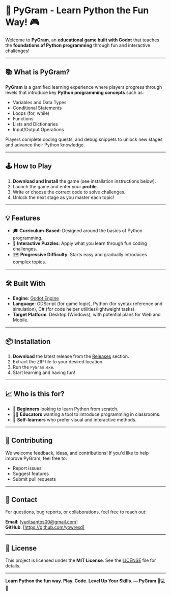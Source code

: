 # 🐍 PyGram - Learn Python the Fun Way! 🎮

Welcome to **PyGram**, an **educational game built with Godot** that teaches the **foundations of Python programming** through fun and interactive challenges!

---

## 📚 What is PyGram?

**PyGram** is a gamified learning experience where players progress through levels that introduce key **Python programming concepts** such as:

- Variables and Data Types  
- Conditional Statements  
- Loops (for, while)  
- Functions  
- Lists and Dictionaries   
- Input/Output Operations

Players complete coding quests, and debug snippets to unlock new stages and advance their Python knowledge.

---

## 🕹️ How to Play

1. **Download and Install** the game (see installation instructions below).
2. Launch the game and enter your **profile**.
3. Write or choose the correct code to solve challenges.
4. Unlock the next stage as you master each topic!

---

## 💡 Features

- 🎓 **Curriculum-Based**: Designed around the basics of Python programming.
- 🧩 **Interactive Puzzles**: Apply what you learn through fun coding challenges.
- 🗺️ **Progressive Difficulty**: Starts easy and gradually introduces complex topics.

---

## 🛠️ Built With

- **Engine**: [Godot Engine](https://godotengine.org/)
- **Language**: GDScript (for game logic), Python (for syntax reference and simulation), C# (for code helper utilities/lightweight tasks).
- **Target Platform**: Desktop (Windows), with potential plans for Web and Mobile.

---

## 📦 Installation

1. **Download** the latest release from the [Releases](#) section.
2. Extract the ZIP file to your desired location.
3. Run the `PyGram.exe`.
4. Start learning and having fun!

---

## 📈 Who is this for?

- 🧒 **Beginners** looking to learn Python from scratch.
- 🧑‍🏫 **Educators** wanting a tool to introduce programming in classrooms. 
- 🧠 **Self-learners** who prefer visual and interactive methods.

---

## 🙌 Contributing

We welcome feedback, ideas, and contributions! If you'd like to help improve PyGram, feel free to:

- Report issues  
- Suggest features  
- Submit pull requests
  
---

## 📩 Contact

For questions, bug reports, or collaborations, feel free to reach out:

**Email**: [yuritsantos00@gmail.com]  
**GitHub**: [https://github.com/yowrexd]

---

## 📜 License

This project is licensed under the **MIT License**. See the [LICENSE](#) file for details.

---

**Learn Python the fun way. Play. Code. Level Up Your Skills. — PyGram** 🐍💻🎉

